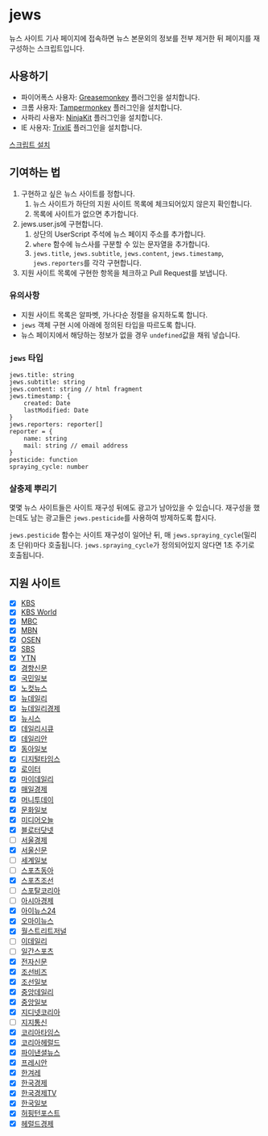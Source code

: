 # jews

뉴스 사이트 기사 페이지에 접속하면 뉴스 본문외의 정보를 전부 제거한 뒤 페이지를 재구성하는 스크립트입니다.


## 사용하기

* 파이어폭스 사용자: [Greasemonkey](https://addons.mozilla.org/ko/firefox/addon/greasemonkey/) 플러그인을 설치합니다.
* 크롬 사용자: [Tampermonkey](https://chrome.google.com/webstore/detail/tampermonkey/dhdgffkkebhmkfjojejmpbldmpobfkfo) 플러그인을 설치합니다.
* 사파리 사용자: [NinjaKit](https://github.com/os0x/NinjaKit) 플러그인을 설치합니다.
* IE 사용자: [TrixIE](http://sourceforge.net/projects/trixiewpf45/) 플러그인을 설치합니다.

[스크립트 설치](https://github.com/disjukr/jews/raw/release/jews.user.js)


## 기여하는 법

1. 구현하고 싶은 뉴스 사이트를 정합니다.
    1. 뉴스 사이트가 하단의 지원 사이트 목록에 체크되어있지 않은지 확인합니다.
    2. 목록에 사이트가 없으면 추가합니다.
2. jews.user.js에 구현합니다.
    1. 상단의 UserScript 주석에 뉴스 페이지 주소를 추가합니다.
    2. `where` 함수에 뉴스사를 구분할 수 있는 문자열을 추가합니다.
    3. `jews.title`, `jews.subtitle`, `jews.content`, `jews.timestamp`, `jews.reporters`를 각각 구현합니다.
3. 지원 사이트 목록에 구현한 항목을 체크하고 Pull Request를 보냅니다.

### 유의사항

* 지원 사이트 목록은 알파벳, 가나다순 정렬을 유지하도록 합니다.
* `jews` 객체 구현 시에 아래에 정의된 타입을 따르도록 합니다.
* 뉴스 페이지에서 해당하는 정보가 없을 경우 `undefined`값을 채워 넣습니다.

### `jews` 타입

```
jews.title: string
jews.subtitle: string
jews.content: string // html fragment
jews.timestamp: {
    created: Date
    lastModified: Date
}
jews.reporters: reporter[]
reporter = {
    name: string
    mail: string // email address
}
pesticide: function
spraying_cycle: number
```

### 살충제 뿌리기

몇몇 뉴스 사이트들은 사이트 재구성 뒤에도 광고가 남아있을 수 있습니다.
재구성을 했는데도 남는 광고들은 `jews.pesticide`를 사용하여 방제하도록 합시다.

`jews.pesticide` 함수는 사이트 재구성이 일어난 뒤, 매 `jews.spraying_cycle`(밀리초 단위)마다 호출됩니다.
`jews.spraying_cycle`가 정의되어있지 않다면 1초 주기로 호출됩니다.


## 지원 사이트

* [x] [KBS](http://news.kbs.co.kr)
* [x] [KBS World](http://world.kbs.co.kr)
* [x] [MBC](http://imnews.imbc.com)
* [x] [MBN](http://mbn.mk.co.kr/pages/news/index.html)
* [x] [OSEN](http://osen.mt.co.kr)
* [x] [SBS](http://news.sbs.co.kr)
* [x] [YTN](http://www.ytn.co.kr)
* [x] [경향신문](http://www.khan.co.kr)
* [x] [국민일보](http://www.kmib.co.kr)
* [x] [노컷뉴스](http://www.nocutnews.co.kr)
* [x] [뉴데일리](http://www.newdaily.co.kr)
* [x] [뉴데일리경제](http://biz.newdaily.co.kr)
* [x] [뉴시스](http://www.newsis.com)
* [x] [데일리시큐](http://dailysecu.com)
* [x] [데일리안](http://www.dailian.co.kr)
* [x] [동아일보](http://www.donga.com)
* [x] [디지털타임스](http://www.dt.co.kr)
* [x] [로이터](http://www.reuters.com)
* [x] [마이데일리](http://www.mydaily.co.kr)
* [x] [매일경제](http://www.mk.co.kr)
* [x] [머니투데이](http://www.mt.co.kr)
* [x] [문화일보](http://www.munhwa.com)
* [x] [미디어오늘](http://www.mediatoday.co.kr)
* [x] [블로터닷넷](http://www.bloter.net)
* [ ] [서울경제](http://economy.hankooki.com)
* [x] [서울신문](http://www.seoul.co.kr)
* [ ] [세계일보](http://www.segye.com)
* [ ] [스포츠동아](http://sports.donga.com)
* [x] [스포츠조선](http://sports.chosun.com)
* [ ] [스포탈코리아](http://www.sportalkorea.com)
* [ ] [아시아경제](http://www.asiae.co.kr)
* [x] [아이뉴스24](http://www.inews24.com)
* [x] [오마이뉴스](http://www.ohmynews.com)
* [x] [월스트리트저널](http://kr.wsj.com)
* [ ] [이데일리](http://www.edaily.co.kr)
* [ ] [일간스포츠](http://isplus.joins.com)
* [x] [전자신문](http://www.etnews.com)
* [x] [조선비즈](http://biz.chosun.com)
* [x] [조선일보](http://www.chosun.com)
* [x] [중앙데일리](http://koreajoongangdaily.joins.com)
* [x] [중앙일보](http://joongang.joins.com)
* [x] [지디넷코리아](http://www.zdnet.co.kr)
* [ ] [지지통신](http://www.jiji.com)
* [x] [코리아타임스](http://www.koreatimes.co.kr)
* [x] [코리아헤럴드](http://www.koreaherald.com)
* [x] [파이낸셜뉴스](http://www.fnnews.com)
* [x] [프레시안](http://www.pressian.com)
* [x] [한겨레](http://www.hani.co.kr)
* [x] [한국경제](http://www.hankyung.com)
* [x] [한국경제TV](http://www.wowtv.co.kr)
* [x] [한국일보](http://www.hankookilbo.com)
* [x] [허핑턴포스트](http://www.huffingtonpost.kr)
* [x] [헤럴드경제](http://biz.heraldcorp.com)
